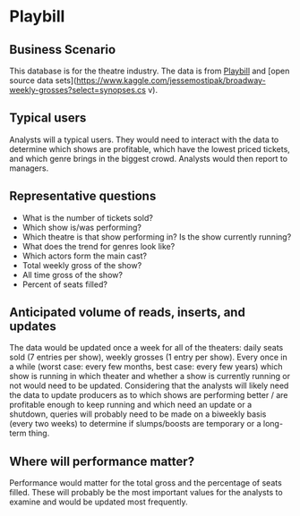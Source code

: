 # Playbill

## Business Scenario
This database is for the theatre industry. The data is from [Playbill](https://www.playbill.com/grosses) and [open source data sets](https://www.kaggle.com/jessemostipak/broadway-weekly-grosses?select=synopses.cs
v).

## Typical users
Analysts will a typical users. They would need to interact with the data to determine which shows are
profitable, which have the lowest priced tickets, and which genre brings in the biggest
crowd. Analysts would then report to managers. 

## Representative questions
- What is the number of tickets sold?
- Which show is/was performing?
- Which theatre is that show performing in? Is the show currently running?
- What does the trend for genres look like?
- Which actors form the main cast?
- Total weekly gross of the show?
- All time gross of the show?
- Percent of seats filled?

## Anticipated volume of reads, inserts, and updates
The data would be updated once a week for all of the theaters: daily seats sold (7 entries per show), weekly grosses (1 entry per show). Every once in a while (worst case: every few months, best case: every few years) which show is running in which theater and whether a show is currently running or not would need to be updated. Considering that the analysts will likely need the data to update producers as to which shows are performing better / are profitable enough to keep running and which need an update or a shutdown, queries will probably need to be made on a biweekly basis (every two weeks) to determine if slumps/boosts are temporary or a long-term thing.

## Where will performance matter?
Performance would matter for the total gross and the percentage of seats filled. These will probably be the most important values for the analysts to examine and would be updated most frequently.

